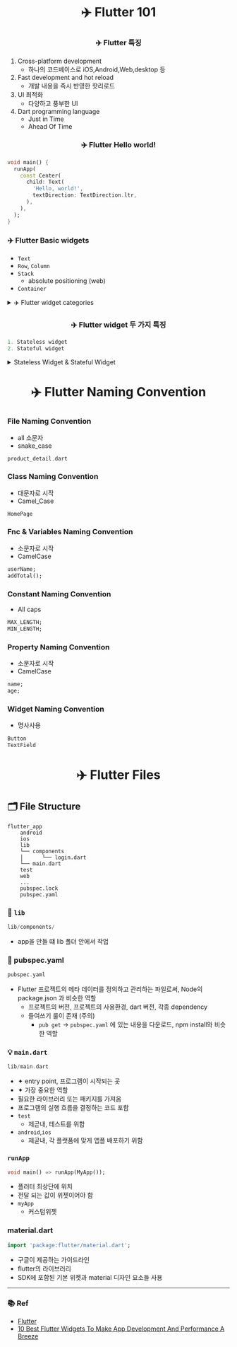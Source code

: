 # <p align="center">✈️ Flutter 101</p>

### <p align="center">✈️ Flutter 특징</p>

1. Cross-platform development
   - 하나의 코드베이스로 iOS,Android,Web,desktop 등
2. Fast development and hot reload
   - 개발 내용을 즉시 반영한 핫리로드
3. UI 최적화
   - 다양하고 풍부한 UI
4. Dart programming language
   - Just in Time
   - Ahead Of Time

### <p align="center">✈️ Flutter Hello world!</p>

```dart
void main() {
  runApp(
    const Center(
      child: Text(
        'Hello, world!',
        textDirection: TextDirection.ltr,
      ),
    ),
  );
}
```

### ✈️ Flutter Basic widgets

- `Text`
- `Row`, `Column`
- `Stack`
  - absolute positioning (web)
- `Container`

<details>
<summary>✈️ Flutter widget categories</summary>

### ✈️ Flutter widget categories

- Accessibility;
- Assets, Images, and Icons;
- Async;
- Animation and Motion;
- Basics;
- Input;
- Interaction Models;
- Layout;
- Cupertino widget; (iOS)
- Material Components; (android)
- Painting and Effects;
- Scrolling;
- Styling;
- Text;
</details>

### <p align="center">✈️ Flutter widget 두 가지 특징</p>

```dart
1. Stateless widget
2. Stateful widget
```

<details> 
<summary> Stateless Widget & Stateful Widget</summary>

### Stateless Widget

1. Stateless
1. 한 번 그려진 후에는 변경불가
1. 상태가 변하지 않는 정적 요소
   - e.g. 텍스트 레이블, 버튼, 아이콘 등이 Stateless 위젯
1. Stateless 위젯은 `StatelessWidget` 클래스를 상속받아 구현

### Stateful Widget:

1. Stateful 위젯은 내부 상태 가짐
1. 상태가 변경될 때마다 UI가 다시 그려짐
1. 사용자 입력, 데이터 변경 등과 같이 동적인 상황에 맞게 UI를 업데이트해야 할 때 주로 사용
   - e.g. 사용자가 입력한 내용을 반영하는 폼 필드나 동적으로 데이터를 로딩하고 표시하는 리스트
1. Stateful 위젯은 `StatefulWidget` 클래스를 상속받아 구현

> Stateful 위젯은 `createState()` 메서드를 사용하여 State 객체를 생성하고, 이 객체는 해당 위젯의 상태를 유지합니다. 상태가 변경될 때마다 build() 메서드가 호출되어 UI를 다시 그립니다. State 객체는 변경 가능한 상태를 저장하고, 상태가 변경될 때마다 UI를 업데이트하는 데 사용됩니다.

### setState method

- 상태변화를 알리는 코드

```dart
@protected
    void setState(
        VoidCallback fn
)
```

```dart
setState(() { _myState = newValue; });

```

</details>

# <p align="center">✈️ Flutter Naming Convention</p>

### File Naming Convention

- all 소문자
- snake_case

```dart
product_detail.dart
```

### Class Naming Convention

- 대문자로 시작
- Camel_Case

```dart
HomePage
```

### Fnc & Variables Naming Convention

- 소문자로 시작
- CamelCase

```dart
userName;
addTotal();
```

### Constant Naming Convention

- All caps

```dart
MAX_LENGTH;
MIN_LENGTH;
```

### Property Naming Convention

- 소문자로 시작
- CamelCase

```dart
name;
age;
```

### Widget Naming Convention

- 명사사용

```dart
Button
TextField
```

# <p align="center">✈️ Flutter Files</p>

## 🗂️ File Structure

```
flutter_app
    android
    ios
    lib
    └── components
    │      └── login.dart
    └── main.dart
    test
    web
    ...
    pubspec.lock
    pubspec.yaml
```

### 🗽 `lib`

```dart
lib/components/
```

- app을 만들 떄 lib 폴더 안에서 작업

### 📍 pubspec.yaml

```dart
pubspec.yaml
```

- Flutter 프로젝트의 메타 데이터를 정의하고 관리하는 파일로써, Node의 package.json 과 비슷한 역할
  - 프로젝트의 버전, 프로젝트의 사용환경, dart 버전, 각종 dependency
  - 들여쓰기 룰이 존재 (주의)
    - `pub get` → `pubspec.yaml` 에 있는 내용을 다운로드, npm install와 비슷한 역할

### 💡 `main.dart`

```dart
lib/main.dart
```

- ✦ entry point, 프로그램이 시작되는 곳
- ✦ 가장 중요한 역할
- 필요한 라이브러리 또는 패키지를 가져옴
- 프로그램의 실행 흐름을 결정하는 코드 포함
- `test`
  - 제곧내, 테스트를 위함
- `android`,`ios`
  - 제곧내, 각 플랫폼에 맞게 앱플 배포하기 위함

### `runApp`

```dart
void main() => runApp(MyApp());
```

- 플러터 최상단에 위치
- 전달 되는 값이 위젯이어야 함
- `myApp`
  - 커스텀위젯

### material.dart

```dart
import 'package:flutter/material.dart';
```

- 구글이 제공하는 가이드라인
- flutter의 라이브러리
- SDK에 포함된 기본 위젯과 material 디자인 요소들 사용

---

### 📚 Ref

- [Flutter](https://docs.flutter.dev/ui/widgets-intro)
- [10 Best Flutter Widgets To Make App Development And Performance A Breeze](https://kodytechnolab.com/blog/top-10-flutter-widgets/)
